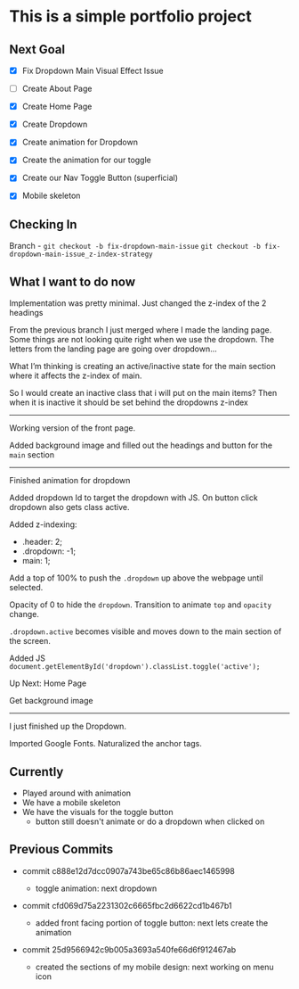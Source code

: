 # This is a simple portfolio project

## Next Goal

- [x] Fix Dropdown Main Visual Effect Issue
- [ ] Create About Page

- [x] Create Home Page
- [x] Create Dropdown
- [x] Create animation for Dropdown
- [x] Create the animation for our toggle
- [x] Create our Nav Toggle Button (superficial)
- [x] Mobile skeleton

## Checking In

Branch -
`git checkout -b fix-dropdown-main-issue`
`git checkout -b fix-dropdown-main-issue_z-index-strategy`

## What I want to do now

Implementation was pretty minimal.
Just changed the z-index of the 2 headings

From the previous branch I just merged where I made the landing page.
Some things are not looking quite right when we use the dropdown.
The letters from the landing page are going over dropdown…

What I’m thinking is creating an active/inactive state for the main section where it affects the z-index of main.

So I would create an inactive class that i will put on the main items? Then when it is inactive it should be set behind the dropdowns z-index

---

Working version of the front page.

Added background image and filled out the headings and button for the `main` section

---

Finished animation for dropdown

Added dropdown Id to target the dropdown with JS. On button click dropdown also gets class active.

Added z-indexing:

- .header: 2;
- .dropdown: -1;
- main: 1;

Add a top of 100% to push the `.dropdown` up above the webpage until selected.

Opacity of 0 to hide the `dropdown`.
Transition to animate `top` and `opacity` change.

`.dropdown.active` becomes visible and moves down to the main section of the screen.

Added JS
`document.getElementById('dropdown').classList.toggle('active');`

Up Next:
Home Page

Get background image

---

I just finished up the Dropdown.

Imported Google Fonts.
Naturalized the anchor tags.

## Currently

- Played around with animation
- We have a mobile skeleton
- We have the visuals for the toggle button
  - button still doesn't animate or do a dropdown when clicked on

## Previous Commits

- commit c888e12d7dcc0907a743be65c86b86aec1465998

  - toggle animation: next dropdown

- commit cfd069d75a2231302c6665fbc2d6622cd1b467b1

  - added front facing portion of toggle button: next lets create the animation

- commit 25d9566942c9b005a3693a540fe66d6f912467ab
  - created the sections of my mobile design: next working on menu icon
